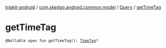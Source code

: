 [tripkit-android](../../index.md) / [com.skedgo.android.common.model](../index.md) / [Query](index.md) / [getTimeTag](./get-time-tag.md)

# getTimeTag

`@Nullable open fun getTimeTag(): `[`TimeTag`](../-time-tag/index.md)`?`
